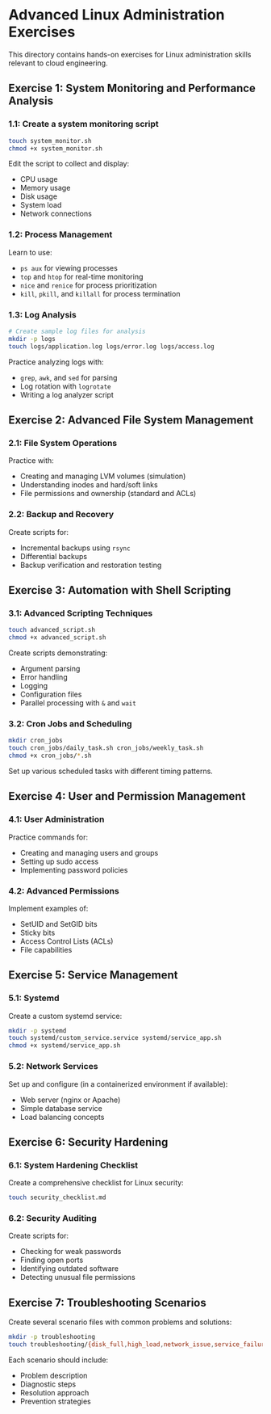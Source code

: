 # Advanced Linux Administration Exercises

This directory contains hands-on exercises for Linux administration skills relevant to cloud engineering.

## Exercise 1: System Monitoring and Performance Analysis

### 1.1: Create a system monitoring script
```bash
touch system_monitor.sh
chmod +x system_monitor.sh
```

Edit the script to collect and display:
- CPU usage
- Memory usage
- Disk usage
- System load
- Network connections

### 1.2: Process Management
Learn to use:
- `ps aux` for viewing processes
- `top` and `htop` for real-time monitoring
- `nice` and `renice` for process prioritization
- `kill`, `pkill`, and `killall` for process termination

### 1.3: Log Analysis
```bash
# Create sample log files for analysis
mkdir -p logs
touch logs/application.log logs/error.log logs/access.log
```

Practice analyzing logs with:
- `grep`, `awk`, and `sed` for parsing
- Log rotation with `logrotate`
- Writing a log analyzer script

## Exercise 2: Advanced File System Management

### 2.1: File System Operations
Practice with:
- Creating and managing LVM volumes (simulation)
- Understanding inodes and hard/soft links
- File permissions and ownership (standard and ACLs)

### 2.2: Backup and Recovery
Create scripts for:
- Incremental backups using `rsync`
- Differential backups
- Backup verification and restoration testing

## Exercise 3: Automation with Shell Scripting

### 3.1: Advanced Scripting Techniques
```bash
touch advanced_script.sh
chmod +x advanced_script.sh
```

Create scripts demonstrating:
- Argument parsing
- Error handling
- Logging
- Configuration files
- Parallel processing with `&` and `wait`

### 3.2: Cron Jobs and Scheduling
```bash
mkdir cron_jobs
touch cron_jobs/daily_task.sh cron_jobs/weekly_task.sh
chmod +x cron_jobs/*.sh
```

Set up various scheduled tasks with different timing patterns.

## Exercise 4: User and Permission Management

### 4.1: User Administration
Practice commands for:
- Creating and managing users and groups
- Setting up sudo access
- Implementing password policies

### 4.2: Advanced Permissions
Implement examples of:
- SetUID and SetGID bits
- Sticky bits
- Access Control Lists (ACLs)
- File capabilities

## Exercise 5: Service Management

### 5.1: Systemd
Create a custom systemd service:
```bash
mkdir -p systemd
touch systemd/custom_service.service systemd/service_app.sh
chmod +x systemd/service_app.sh
```

### 5.2: Network Services
Set up and configure (in a containerized environment if available):
- Web server (nginx or Apache)
- Simple database service
- Load balancing concepts

## Exercise 6: Security Hardening

### 6.1: System Hardening Checklist
Create a comprehensive checklist for Linux security:
```bash
touch security_checklist.md
```

### 6.2: Security Auditing
Create scripts for:
- Checking for weak passwords
- Finding open ports
- Identifying outdated software
- Detecting unusual file permissions

## Exercise 7: Troubleshooting Scenarios

Create several scenario files with common problems and solutions:
```bash
mkdir -p troubleshooting
touch troubleshooting/{disk_full,high_load,network_issue,service_failure}.md
```

Each scenario should include:
- Problem description
- Diagnostic steps
- Resolution approach
- Prevention strategies